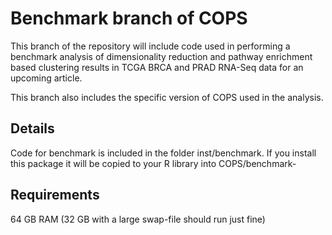 # Benchmark branch of COPS

This branch of the repository will include code used in performing a benchmark analysis of dimensionality reduction and pathway enrichment based clustering results in TCGA BRCA and PRAD RNA-Seq data for an upcoming article. 

This branch also includes the specific version of COPS used in the analysis.

## Details

Code for benchmark is included in the folder inst/benchmark. 
If you install this package it will be copied to your R library into COPS/benchmark-

## Requirements

64 GB RAM (32 GB with a large swap-file should run just fine)